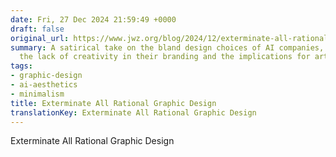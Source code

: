 ```yaml
---
date: Fri, 27 Dec 2024 21:59:49 +0000
draft: false
original_url: https://www.jwz.org/blog/2024/12/exterminate-all-rational-graphic-design/
summary: A satirical take on the bland design choices of AI companies, critiquing
  the lack of creativity in their branding and the implications for artistic labor.
tags:
- graphic-design
- ai-aesthetics
- minimalism
title: Exterminate All Rational Graphic Design
translationKey: Exterminate All Rational Graphic Design
---
```


Exterminate All Rational Graphic Design
